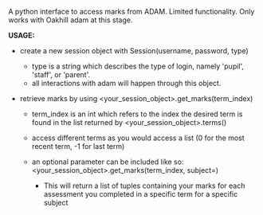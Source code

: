 A python interface to access marks from ADAM. Limited functionality.
Only works with Oakhill adam at this stage.

**USAGE:**

* create a new session object with Session(username, password, type)
    * type is a string which describes the type of login, namely 'pupil', 'staff', or 'parent'.
    * all interactions with adam will happen through this object.

* retrieve marks by using <your_session_object>.get_marks(term_index)
    * term_index is an int which refers to the index the desired term is found in the list returned by <your_session_object>.terms()
    * access different terms as you would access a list (0 for the most recent term, -1 for last term)

    * an optional <subject> parameter can be included like so: <your_session_object>.get_marks(term_index, subject=<string>)
        * This will return a list of tuples containing your marks for each assessment you completed in a specific term for a specific subject
